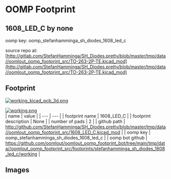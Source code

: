 # OOMP Footprint  
## 1608_LED_C  by none  
  
oomp key: oomp_stefanhamminga_sh_diodes_1608_led_c  
  
source repo at: [http://gitlab.com/StefanHamminga/SH_Diodes.pretty/blob/master/tmp/data//oomlout_oomp_footprint_src/TO-263-2P-TE.kicad_mod](http://gitlab.com/StefanHamminga/SH_Diodes.pretty/blob/master/tmp/data//oomlout_oomp_footprint_src/TO-263-2P-TE.kicad_mod)  
## Footprint  
  
[![working_kicad_pcb_3d.png](working_kicad_pcb_3d_600.png)](working_kicad_pcb_3d.png)  
  
[![working.png](working_600.png)](working.png)  
| name | value | 
| --- | --- | 
| footprint name | 1608_LED_C | 
| footprint description | None | 
| number of pads | 2 | 
| github path | http://github.com/StefanHamminga/SH_Diodes.pretty/blob/master/tmp/data//oomlout_oomp_footprint_src/1608_LED_C.kicad_mod | 
| oomp key | oomp_stefanhamminga_sh_diodes_1608_led_c | 
| oomp bot github | https://github.com/oomlout/oomlout_oomp_footprint_bot/tree/main/tmp/data//oomlout_oomp_footprint_src/footprints/stefanhamminga_sh_diodes_1608_led_c/working | 
## Images  
